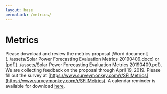 ```yaml
---
layout: base
permalink: /metrics/
---
```


# Metrics

Please download and review the metrics proposal [Word document](../assets/Solar Power Forecasting Evaluation Metrics 20190409.docx) or [pdf](../assets/Solar Power Forecasting Evaluation Metrics 20190409.pdf).
We are collecting feedback on the proposal through April 19, 2019. Please fill out the survey at [https://www.surveymonkey.com/r/SFIIMetrics](https://www.surveymonkey.com/r/SFIIMetrics). A calendar reminder is available for download [here](../assets/SFA_metrics_reminder.ics).
